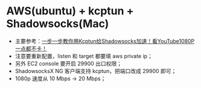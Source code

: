 # AWS(ubuntu) + kcptun + Shadowsocks(Mac)

+ 主要参考：[一步一步教你用Kcptun给Shadowsocks加速！看YouTube1080P一点都不卡！](http://www.jianshu.com/p/172c38ba6cee)
+ 注意要重新配置，listen 和 target 都要填 aws private ip；
+ 另外 EC2 console 要开启 29900 出口权限；
+ ShadowsocksX NG 客户端支持 kcptun，把端口改成 29900 即可；
+ 1080p 速度从 10 Mbps -> 20 Mbps；
